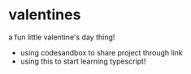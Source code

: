 # valentines
a fun little valentine's day thing!

* using codesandbox to share project through link
* using this to start learning typescript!